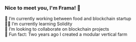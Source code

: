 ### Nice to meet you, I'm Frama! 👋

🦄 I’m currently working between food and blockchain startup<br>
🙇🏻 I’m currently learning Solidity <br>
👯 I’m looking to collaborate on blockchain projects <br>
🌳 Fun fact: Two years ago I created a modular vertical farm <br>

